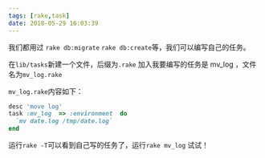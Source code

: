 ```yaml
---
tags: [rake,task]
date: 2018-05-29 16:03:39
---
```


我们都用过 `rake db:migrate` `rake db:create`等，我们可以编写自己的任务。

在`lib/tasks`新建一个文件，后缀为`.rake` 加入我要编写的任务是 mv_log ，文件名为`mv_log.rake`

`mv_log.rake`内容如下：

```ruby
desc 'move log'
task :mv_log  => :environment  do
  `mv date.log /tmp/date.log`
end
```

运行`rake -T`可以看到自己写的任务了，运行`rake mv_log` 试试！
